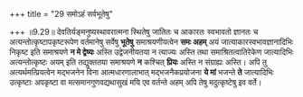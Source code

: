 +++
title = "29 समोऽहं सर्वभूतेषु"

+++
॥9.29॥ देवतिर्यङ्मनुष्यस्थावरात्मना स्थितेषु जातितः च आकारतः स्वभावतो
ज्ञानतः च अत्यन्तोत्कृष्टापकृष्टरूपेण वर्तमानेषु सर्वेषु **भूतेषु**
समाश्रयणीयत्वेन **समः अहम्** अयं जात्याकारस्वभावज्ञानादिभिः निकृष्ट इति
समाश्रयणे **न मे द्वेष्यः** अस्ति उद्वेजनीयतया न त्याज्यः अस्ति तथा
समाश्रितत्वातिरेकेण जात्यादिभिः अत्यन्तोत्कृष्टः अयम् इति तद्युक्ततया
समाश्रयणे **न** कश्चित् **प्रियः** अस्ति न संग्राह्यः अस्ति। अपि तु
अत्यर्थमत्प्रियत्वेन मद्भजनेन विना आत्मधारणालाभात् मद्भजनैकप्रयोजना **ये
मां** भजन्ते **ते** जात्यादिभिः उत्कृष्टाः अपकृष्टा वा
मत्समानगुणवद्यथासुखं मयि एव वर्तन्ते अहम् अपि तेषु मदुत्कृष्टेषु इव
वर्ते।
